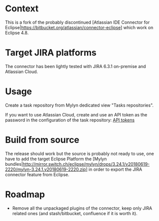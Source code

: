 # Context 

This is a fork of the probably discontinued [Atlassian IDE Connector for Eclipse|https://bitbucket.org/atlassian/connector-eclipse] which work on Eclipse 4.8.

# Target JIRA platforms

The connector has been lightly tested with JIRA 6.3.1 on-premise and Atlassian Cloud.

# Usage

Create a task repository from Mylyn dedicated view "Tasks repositories".

If you want to use Atlassian Cloud, create and use an API token as the password in the configuration of the task repository: [API tokens](https://confluence.atlassian.com/cloud/api-tokens-938839638.html)

# Build from source

The release should work but the source is probably not ready to use, one have to add the target Eclipse Platform the [Mylyn bundles|http://mirror.switch.ch/eclipse/mylyn/drops/3.24.1/v20180619-2220/mylyn-3.24.1.v20180619-2220.zip] in order to export the JIRA connector feature from Eclipse.

# Roadmap

- Remove all the unpackaged plugins of the connector, keep only JIRA related ones (and stash/bitbucket, confluence if it is worth it).

